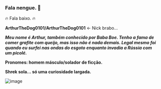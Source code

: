 ### Fala nengue. 👋

🔥 Fala baixo. 🔥


**ArthurTheDog0101/ArthurTheDog0101** <- Nick brabo...

 _**Meu nome é Arthur, também conhecido por Baba Boe. Tenho a fama de comer grafite com queijo, mas isso não 
 é nada demais. Legal mesmo foi quando eu surfei nas ondas do esgoto enquanto invadia a Rússia com um picolé.**_

 **Pronomes: homem másculo/solador de ficção.**

 **Shrek sola... só uma curiosidade largada.**

 ![image](https://cms-assets.tutsplus.com/cdn-cgi/image/width=850/uploads/users/403/posts/41848/image-upload/car.gif)


 
